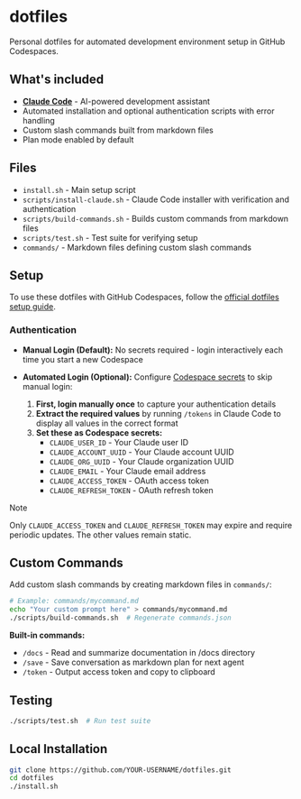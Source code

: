 # dotfiles

Personal dotfiles for automated development environment setup in GitHub Codespaces.

## What's included

- **[Claude Code](https://www.anthropic.com/claude-code)** - AI-powered development assistant
- Automated installation and optional authentication scripts with error handling
- Custom slash commands built from markdown files
- Plan mode enabled by default

## Files

- `install.sh` - Main setup script
- `scripts/install-claude.sh` - Claude Code installer with verification and authentication
- `scripts/build-commands.sh` - Builds custom commands from markdown files
- `scripts/test.sh` - Test suite for verifying setup
- `commands/` - Markdown files defining custom slash commands

## Setup

To use these dotfiles with GitHub Codespaces, follow the [official dotfiles setup guide](https://docs.github.com/en/codespaces/setting-your-user-preferences/personalizing-github-codespaces-for-your-account#dotfiles).

### Authentication

- **Manual Login (Default):** No secrets required - login interactively each time you start a new Codespace
- **Automated Login (Optional):** Configure [Codespace secrets](https://docs.github.com/en/codespaces/managing-your-codespaces/managing-your-account-specific-secrets-for-github-codespaces) to skip manual login:

  1. **First, login manually once** to capture your authentication details
  2. **Extract the required values** by running `/tokens` in Claude Code to display all values in the correct format
  3. **Set these as Codespace secrets:**
     - `CLAUDE_USER_ID` - Your Claude user ID
     - `CLAUDE_ACCOUNT_UUID` - Your Claude account UUID
     - `CLAUDE_ORG_UUID` - Your Claude organization UUID
     - `CLAUDE_EMAIL` - Your Claude email address
     - `CLAUDE_ACCESS_TOKEN` - OAuth access token
     - `CLAUDE_REFRESH_TOKEN` - OAuth refresh token

> [!NOTE]
> Only `CLAUDE_ACCESS_TOKEN` and `CLAUDE_REFRESH_TOKEN` may expire and require periodic updates. The other values remain static.

## Custom Commands

Add custom slash commands by creating markdown files in `commands/`:

```bash
# Example: commands/mycommand.md
echo "Your custom prompt here" > commands/mycommand.md
./scripts/build-commands.sh  # Regenerate commands.json
```

**Built-in commands:**
- `/docs` - Read and summarize documentation in /docs directory
- `/save` - Save conversation as markdown plan for next agent
- `/token` - Output access token and copy to clipboard

## Testing

```bash
./scripts/test.sh  # Run test suite
```

## Local Installation

```bash
git clone https://github.com/YOUR-USERNAME/dotfiles.git
cd dotfiles
./install.sh
```
